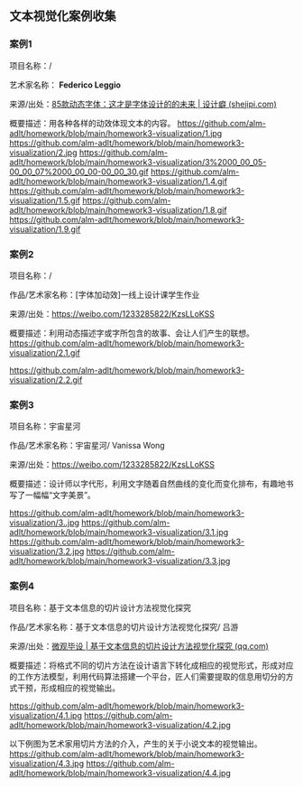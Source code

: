 ## 文本视觉化案例收集

### 案例1

项目名称：/

艺术家名称： **Federico Leggio**

来源/出处：[85款动态字体：这才是字体设计的的未来 | 设计癖 (shejipi.com)](https://www.shejipi.com/373265.html)

概要描述：用各种各样的动效体现文本的内容。
https://github.com/alm-adlt/homework/blob/main/homework3-visualization/1.jpg
https://github.com/alm-adlt/homework/blob/main/homework3-visualization/2.jpg
https://github.com/alm-adlt/homework/blob/main/homework3-visualization/3%2000_00_05-00_00_07%2000_00_00-00_00_30.gif
https://github.com/alm-adlt/homework/blob/main/homework3-visualization/1.4.gif
https://github.com/alm-adlt/homework/blob/main/homework3-visualization/1.5.gif
https://github.com/alm-adlt/homework/blob/main/homework3-visualization/1.8.gif
https://github.com/alm-adlt/homework/blob/main/homework3-visualization/1.9.gif


### 案例2

项目名称：/

作品/艺术家名称：[字体加动效]一线上设计课学生作业

来源/出处：https://weibo.com/1233285822/KzsLLoKSS

概要描述：利用动态描述字或字所包含的故事、会让人们产生的联想。
https://github.com/alm-adlt/homework/blob/main/homework3-visualization/2.1.gif

https://github.com/alm-adlt/homework/blob/main/homework3-visualization/2.2.gif





### 案例3

项目名称：宇宙星河

作品/艺术家名称：宇宙星河/ Vanissa Wong

来源/出处：https://weibo.com/1233285822/KzsLLoKSS

概要描述：设计师以字代形，利用文字随着自然曲线的变化而变化排布，有趣地书写了一幅幅“文字美景”。

https://github.com/alm-adlt/homework/blob/main/homework3-visualization/3..jpg
https://github.com/alm-adlt/homework/blob/main/homework3-visualization/3.1.jpg
https://github.com/alm-adlt/homework/blob/main/homework3-visualization/3.2.jpg
https://github.com/alm-adlt/homework/blob/main/homework3-visualization/3.3.jpg



### 案例4

项目名称：基于文本信息的切片设计方法视觉化探究

作品/艺术家名称：基于文本信息的切片设计方法视觉化探究/ 吕游

来源/出处：[微观毕设 | 基于文本信息的切片设计方法视觉化探究 (qq.com)](https://mp.weixin.qq.com/s/S4hZN8C7w7VF6ggbNogCzQ)

概要描述：将格式不同的切片方法在设计语言下转化成相应的视觉形式，形成对应的工作方法模型，利用代码算法搭建一个平台，匠人们需要提取的信息用切分的方式干预，形成相应的视觉输出。


https://github.com/alm-adlt/homework/blob/main/homework3-visualization/4.1.jpg
https://github.com/alm-adlt/homework/blob/main/homework3-visualization/4.2.jpg

以下例图为艺术家用切片方法的介入，产生的关于小说文本的视觉输出。
https://github.com/alm-adlt/homework/blob/main/homework3-visualization/4.3.jpg
https://github.com/alm-adlt/homework/blob/main/homework3-visualization/4.4.jpg

